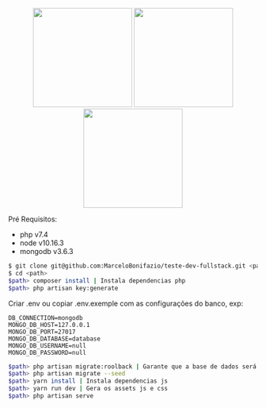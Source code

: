 <p align="center">
  <img src="https://res.cloudinary.com/dtfbvvkyp/image/upload/v1566331377/laravel-logolockup-cmyk-red.svg" width="200">
  <img src="https://www.xpand-it.com/wp-content/uploads/2018/01/React_logo_wordmark.png" width="200">
  <img src="https://upload.wikimedia.org/wikipedia/commons/thumb/9/93/MongoDB_Logo.svg/1200px-MongoDB_Logo.svg.png" width="200">
</p>

Pré Requisitos:

- php v7.4
- node v10.16.3
- mongodb v3.6.3

```bash
$ git clone git@github.com:MarceloBonifazio/teste-dev-fullstack.git <path>
$ cd <path>
$path> composer install | Instala dependencias php
$path> php artisan key:generate
```

Criar .env ou copiar .env.exemple com as configurações do banco, exp:

```
DB_CONNECTION=mongodb
MONGO_DB_HOST=127.0.0.1
MONGO_DB_PORT=27017
MONGO_DB_DATABASE=database
MONGO_DB_USERNAME=null
MONGO_DB_PASSWORD=null
```

```bash
$path> php artisan migrate:roolback | Garante que a base de dados será recriada caso já exista
$path> php artisan migrate --seed
$path> yarn install | Instala dependencias js
$path> yarn run dev | Gera os assets js e css
$path> php artisan serve 
```
